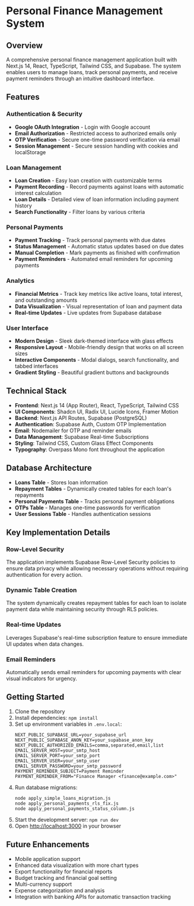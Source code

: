 # Personal Finance Management System

## Overview

A comprehensive personal finance management application built with Next.js 14, React, TypeScript, Tailwind CSS, and Supabase. The system enables users to manage loans, track personal payments, and receive payment reminders through an intuitive dashboard interface.

## Features

### Authentication & Security
- **Google OAuth Integration** - Login with Google account
- **Email Authorization** - Restricted access to authorized emails only
- **OTP Verification** - Secure one-time password verification via email
- **Session Management** - Secure session handling with cookies and localStorage

### Loan Management
- **Loan Creation** - Easy loan creation with customizable terms
- **Payment Recording** - Record payments against loans with automatic interest calculation
- **Loan Details** - Detailed view of loan information including payment history
- **Search Functionality** - Filter loans by various criteria

### Personal Payments
- **Payment Tracking** - Track personal payments with due dates
- **Status Management** - Automatic status updates based on due dates
- **Manual Completion** - Mark payments as finished with confirmation
- **Payment Reminders** - Automated email reminders for upcoming payments

### Analytics
- **Financial Metrics** - Track key metrics like active loans, total interest, and outstanding amounts
- **Data Visualization** - Visual representation of loan and payment data
- **Real-time Updates** - Live updates from Supabase database

### User Interface
- **Modern Design** - Sleek dark-themed interface with glass effects
- **Responsive Layout** - Mobile-friendly design that works on all screen sizes
- **Interactive Components** - Modal dialogs, search functionality, and tabbed interfaces
- **Gradient Styling** - Beautiful gradient buttons and backgrounds

## Technical Stack

- **Frontend**: Next.js 14 (App Router), React, TypeScript, Tailwind CSS
- **UI Components**: Shadcn UI, Radix UI, Lucide Icons, Framer Motion
- **Backend**: Next.js API Routes, Supabase (PostgreSQL)
- **Authentication**: Supabase Auth, Custom OTP Implementation
- **Email**: Nodemailer for OTP and reminder emails
- **Data Management**: Supabase Real-time Subscriptions
- **Styling**: Tailwind CSS, Custom Glass Effect Components
- **Typography**: Overpass Mono font throughout the application

## Database Architecture

- **Loans Table** - Stores loan information
- **Repayment Tables** - Dynamically created tables for each loan's repayments
- **Personal Payments Table** - Tracks personal payment obligations
- **OTPs Table** - Manages one-time passwords for verification
- **User Sessions Table** - Handles authentication sessions

## Key Implementation Details

### Row-Level Security
The application implements Supabase Row-Level Security policies to ensure data privacy while allowing necessary operations without requiring authentication for every action.

### Dynamic Table Creation
The system dynamically creates repayment tables for each loan to isolate payment data while maintaining security through RLS policies.

### Real-time Updates
Leverages Supabase's real-time subscription feature to ensure immediate UI updates when data changes.

### Email Reminders
Automatically sends email reminders for upcoming payments with clear visual indicators for urgency.

## Getting Started

1. Clone the repository
2. Install dependencies: `npm install`
3. Set up environment variables in `.env.local`:
   ```
   NEXT_PUBLIC_SUPABASE_URL=your_supabase_url
   NEXT_PUBLIC_SUPABASE_ANON_KEY=your_supabase_anon_key
   NEXT_PUBLIC_AUTHORIZED_EMAILS=comma,separated,email,list
   EMAIL_SERVER_HOST=your_smtp_host
   EMAIL_SERVER_PORT=your_smtp_port
   EMAIL_SERVER_USER=your_smtp_user
   EMAIL_SERVER_PASSWORD=your_smtp_password
   PAYMENT_REMINDER_SUBJECT=Payment Reminder
   PAYMENT_REMINDER_FROM="Finance Manager <finance@example.com>"
   ```
4. Run database migrations:
   ```
   node apply_simple_loans_migration.js
   node apply_personal_payments_rls_fix.js
   node apply_personal_payments_status_column.js
   ```
5. Start the development server: `npm run dev`
6. Open [http://localhost:3000](http://localhost:3000) in your browser

## Future Enhancements

- Mobile application support
- Enhanced data visualization with more chart types
- Export functionality for financial reports
- Budget tracking and financial goal setting
- Multi-currency support
- Expense categorization and analysis
- Integration with banking APIs for automatic transaction tracking
